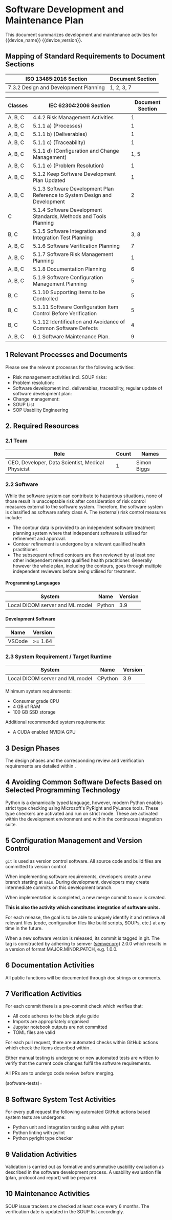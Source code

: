 <!--
Copyright (C) 2022 Radiotherapy AI Holdings Pty Ltd
Copyright (C) 2021-2022 OpenRegulatory (OpenReg GmbH)
This work is licensed under the Creative Commons Attribution 4.0 International
License. <http://creativecommons.org/licenses/by/4.0/>.

Original work by OpenRegulatory available at
<https://github.com/openregulatory/templates>
-->

# Software Development and Maintenance Plan

This document summarizes development and maintenance activities for
{{device_name}} {{device_version}}.

## Mapping of Standard Requirements to Document Sections

| ISO 13485:2016 Section                | Document Section |
| ------------------------------------- | ---------------- |
| 7.3.2 Design and Development Planning | 1, 2, 3, 7       |

| Classes | IEC 62304:2006 Section                                                     | Document Section |
| ------- | -------------------------------------------------------------------------- | ---------------- |
| A, B, C | 4.4.2 Risk Management Activities                                           | 1                |
| A, B, C | 5.1.1 a) (Processes)                                                       | 1                |
| A, B, C | 5.1.1 b) (Deliverables)                                                    | 1                |
| A, B, C | 5.1.1 c) (Traceability)                                                    | 1                |
| A, B, C | 5.1.1 d) (Configuration and Change Management)                             | 1, 5             |
| A, B, C | 5.1.1 e) (Problem Resolution)                                              | 1                |
| A, B, C | 5.1.2 Keep Software Development Plan Updated                               | 1                |
| A, B, C | 5.1.3 Software Development Plan Reference to System Design and Development | 2                |
| C       | 5.1.4 Software Development Standards, Methods and Tools Planning           |                  |
| B, C    | 5.1.5 Software Integration and Integration Test Planning                   | 3, 8             |
| A, B, C | 5.1.6 Software Verification Planning                                       | 7                |
| A, B, C | 5.1.7 Software Risk Management Planning                                    | 1                |
| A, B, C | 5.1.8 Documentation Planning                                               | 6                |
| A, B, C | 5.1.9 Software Configuration Management Planning                           | 5                |
| B, C    | 5.1.10 Supporting Items to be Controlled                                   | 5                |
| B, C    | 5.1.11 Software Configuration Item Control Before Verification             | 5                |
| B, C    | 5.1.12 Identification and Avoidance of Common Software Defects             | 4                |
| A, B, C | 6.1 Software Maintenance Plan.                                             | 9                |

## 1 Relevant Processes and Documents

Please see the relevant processes for the following activities:

- Risk management activities incl. SOUP risks:
  [](./sop-integrated-software-development)
- Problem resolution: [](./sop-software-problem-resolution)
- Software development incl. deliverables, traceability, regular update of
  software development plan: [](./sop-integrated-software-development)
- Change management: [](./sop-change-management)
- SOUP List
- SOP Usability Engineering

## 2. Required Resources

### 2.1 Team

| Role                                              | Count | Names       |
| ------------------------------------------------- | ----- | ----------- |
| CEO, Developer, Data Scientist, Medical Physicist | 1     | Simon Biggs |

### 2.2 Software

<!-- Describe your device's software safety class according to IEC 62304 and your
reasoning behind the classification. -->

While the software system can contribute to hazardous situations, none of those
result in unacceptable risk after consideration of risk control measures
external to the software system. Therefore, the software system is classified
as software safety class A. The (external) risk control measures include:

- The contour data is provided to an independent software treatment planning
  system where that independent software is utilised for refinement and
  approval.
- Contour refinement is undergone by a relevant qualified health practitioner.
- The subsequent refined contours are then reviewed by at least one other
  independent relevant qualified health practitioner. Generally however the
  whole plan, including the contours, goes through multiple independent
  reviewers before being utilised for treatment.

#### Programming Languages

<!-- > List the languages you’ll be using, including compiler and language versions. -->

| System                          | Name   | Version |
| ------------------------------- | ------ | ------- |
| Local DICOM server and ML model | Python | 3.9     |

#### Development Software

<!-- > List software used to support development, e.g., IDEs. -->

| Name   | Version |
| ------ | ------- |
| VSCode | >= 1.64 |

### 2.3 System Requirement / Target Runtime

<!-- > List your target runtime(s). -->

| System                          | Name    | Version |
| ------------------------------- | ------- | ------- |
| Local DICOM server and ML model | CPython | 3.9     |

<!-- > Specify system requirements, e.g., the minimum specifications of the server /
> compute instance you'll be running your software on -->

Minimum system requirements:

- Consumer grade CPU
- 4 GB of RAM
- 100 GB SSD storage

Additional recommended system requirements:

- A CUDA enabled NVIDIA GPU

## 3 Design Phases

<!-- > The 13485 requires you to specify "Design Phases". Here are some suggestions
> which you could use. -->

The design phases and the corresponding review and verification requirements
are detailed within [](./sop-integrated-software-development).

## 4 Avoiding Common Software Defects Based on Selected Programming Technology

<!-- > Discuss how your selected programming technology may introduce risks and how
> you plan to avoid them. With modern, dynamically-typed languages, an obvious
> risk is that you encounter runtime exceptions. So you could argue that your
> test coverage is great and compensates for that. You could also link to your
> risk analysis here if you analyse those risks further. -->

Python is a dynamically typed language, however, modern Python enables strict
type checking using Microsoft's PyRight and PyLance tools. These type checkers
are activated and run on strict mode. These are activated within the
development environment and within the continuous integration suite.

## 5 Configuration Management and Version Control

<!-- > Describe which version control software you're using (probably git, like all
> human beings on this planet right now, except enterprise developers). Also
> describe your branching model, i.e., how your developers create branches
> during development, how you name them and how you merge them (pull requests?
> merge commits? squash before?). Your code review will be described in the
> next section.
>
> Importantly, describe which things (code, build files, etc.) are put in
> version control. Describe how you name versions and how you tag them. Your
> goal should be that you can retrieve an old version and build it. Why?
> Something with a newer version may go wrong (harm patients) and you may need
> to roll back. -->

`git` is used as version control software. All source code and build files are
committed to version control

When implementing software requirements, developers create a new branch
starting at `main`. During development, developers may create intermediate
commits on this development branch.

When implementation is completed, a new merge commit to `main` is created.

**This is also the activity which constitutes integration of software units.**

For each release, the goal is to be able to uniquely identify it and retrieve
all relevant files (code, configuration files like build scripts, SOUPs, etc.)
at any time in the future.

When a new software version is released, its commit is tagged in git. The tag
is constructed by adhering to semver ([semver.org](https://semver.org)) 2.0.0
which results in a version of format MAJOR.MINOR.PATCH, e.g. 1.0.0.

## 6 Documentation Activities

<!-- > Describe your policy on what should be documented while you develop software.
> Maybe you want to require your developers to document all methods which are
> private. Maybe you want to keep an up-to-date software architecture diagram
> in the repository, etc. -->

All public functions will be documented through doc strings or comments.

## 7 Verification Activities

<!-- > Describe verification activities, e.g. code review. -->

For each commit there is a pre-commit check which verifies that:

- All code adheres to the black style guide
- Imports are appropriately organised
- Jupyter notebook outputs are not committed
- TOML files are valid

For each pull request, there are automated checks within GitHub actions which
check the items described within [](software-tests).

Either manual testing is undergone or new automated tests are written to verify
that the current code changes fulfil the software requirements.

All PRs are to undergo code review before merging.

(software-tests)=

## 8 Software System Test Activities

<!-- > Describe software system test activities. This could be continuous
> integration which is triggered by opening a pull request (e.g. Travis CI,
> Circle CI). Describe what is tested and how that automated system works. -->

For every pull request the following automated GitHub actions based system
tests are undergone:

- Python unit and integration testing suites with pytest
- Python linting with pylint
- Python pyright type checker

## 9 Validation Activities

Validation is carried out as formative and summative usability evaluation as
described in the software development process. A usability evaluation file
(plan, protocol and report) will be prepared.

## 10 Maintenance Activities

<!-- > Describe how often you check SOUP issue trackers and how you document them. -->

SOUP issue trackers are checked at least once every 6 months. The verification
date is updated in the SOUP list accordingly.
